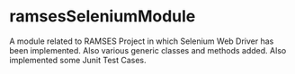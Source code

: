 # ramsesSeleniumModule
A module related to RAMSES Project in which Selenium Web Driver has been implemented. Also various generic classes and methods added. Also implemented some Junit Test Cases.
